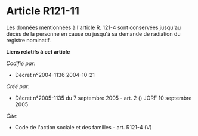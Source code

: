 # Article R121-11

Les données mentionnées à l'article R. 121-4 sont conservées jusqu'au décès de la personne en cause ou jusqu'à sa demande de
radiation du registre nominatif.

**Liens relatifs à cet article**

_Codifié par_:

  - Décret n°2004-1136 2004-10-21

_Créé par_:

  - Décret n°2005-1135 du 7 septembre 2005 - art. 2 () JORF 10 septembre 2005

_Cite_:

  - Code de l'action sociale et des familles - art. R121-4 (V)
